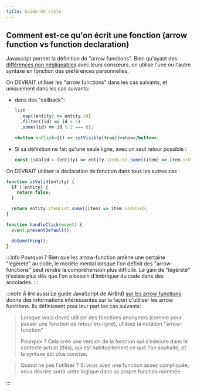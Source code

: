 ```yaml
---
title: Guide de style
---
```


## Comment est-ce qu'on écrit une fonction (arrow function vs function declaration)

Javascript permet la définition de "arrow functions". Bien qu'ayant des [différences non négligeables](https://developer.mozilla.org/en-US/docs/Web/JavaScript/Reference/Functions/Arrow_functions) avec leurs consœurs, on utilise l'une ou l'autre syntaxe en fonction des préférences personnelles.

On DEVRAIT utiliser les "arrow functions" dans les cas suivants, et uniquement dans les cas suivants:

- dans des "callback":

  ```jsx
  list
    .map((entity) => entity.id)
    .filter((id) => id > 5)
    .some((id) => id % 2 === 0);

  <button onClick={() => setVisible(true)}>show</button>;
  ```

- Si sa définition ne fait qu'une seule ligne, avec un seul retour possible :
  ```js
  const isValid = (entity) => entity.itemList.some((item) => item.isValid);
  ```

On DEVRAIT utiliser la déclaration de fonction dans tous les autres cas :

```js
function isValid(entity) {
  if (!entity) {
    return false;
  }

  return entity.itemList.some((item) => item.isValid);
}

function handleClick(event) {
  event.preventDefault();

  doSomething();
}
```

:::info Pourquoi ?
Bien que les arrow-function amène une certaine "légèreté" au code, le modèle mental lorsque l'on définit des "arrow-functions" peut rendre la compréhension plus difficile.
Le gain de "légèreté" n'existe plus dès que l'on a besoin d'imbriquer du code dans des accolades.
:::

:::note À lire aussi
Le guide JavaScript de AirBnB [sur les arrow functions](https://github.com/airbnb/javascript#arrow-functions) donne des informations intéressantes sur la façon d'utiliser les arrow functions. Ils définissent pour leur part les cas suivants:

> Lorsque vous devez utiliser des fonctions anonymes (comme pour passer une fonction de retour en-ligne), utilisez la notation "arrow-function"
>
> Pourquoi ? Cela crée une version de la fonction qui s'execute dans le contexte actuel (this), qui est habituellement ce que l'on souhaite, et la syntaxe est plus concise.

> Quand ne pas l'utiliser ? Si vous avez une function assez compliquée, vous devriez sortir cette logique dans sa propre fonction nommée.

:::
